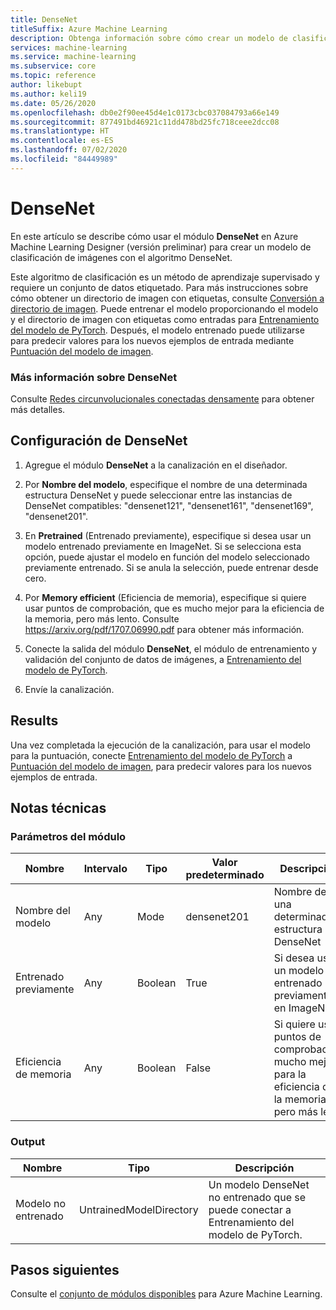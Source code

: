 ```yaml
---
title: DenseNet
titleSuffix: Azure Machine Learning
description: Obtenga información sobre cómo crear un modelo de clasificación de imágenes con el algoritmo DenseNet.
services: machine-learning
ms.service: machine-learning
ms.subservice: core
ms.topic: reference
author: likebupt
ms.author: keli19
ms.date: 05/26/2020
ms.openlocfilehash: db0e2f90ee45d4e1c0173cbc037084793a66e149
ms.sourcegitcommit: 877491bd46921c11dd478bd25fc718ceee2dcc08
ms.translationtype: HT
ms.contentlocale: es-ES
ms.lasthandoff: 07/02/2020
ms.locfileid: "84449989"
---
```

# <a name="densenet"></a>DenseNet

En este artículo se describe cómo usar el módulo **DenseNet** en Azure Machine Learning Designer (versión preliminar) para crear un modelo de clasificación de imágenes con el algoritmo DenseNet.  

Este algoritmo de clasificación es un método de aprendizaje supervisado y requiere un conjunto de datos etiquetado. Para más instrucciones sobre cómo obtener un directorio de imagen con etiquetas, consulte [Conversión a directorio de imagen](convert-to-image-directory.md). Puede entrenar el modelo proporcionando el modelo y el directorio de imagen con etiquetas como entradas para [Entrenamiento del modelo de PyTorch](train-pytorch-model.md). Después, el modelo entrenado puede utilizarse para predecir valores para los nuevos ejemplos de entrada mediante [Puntuación del modelo de imagen](score-image-model.md).

### <a name="more-about-densenet"></a>Más información sobre DenseNet

Consulte [Redes circunvolucionales conectadas densamente](https://arxiv.org/abs/1608.06993) para obtener más detalles.

## <a name="how-to-configure-densenet"></a>Configuración de DenseNet

1.  Agregue el módulo **DenseNet** a la canalización en el diseñador.  

2.  Por **Nombre del modelo**, especifique el nombre de una determinada estructura DenseNet y puede seleccionar entre las instancias de DenseNet compatibles: "densenet121", "densenet161", "densenet169", "densenet201".

3.  En **Pretrained** (Entrenado previamente), especifique si desea usar un modelo entrenado previamente en ImageNet. Si se selecciona esta opción, puede ajustar el modelo en función del modelo seleccionado previamente entrenado. Si se anula la selección, puede entrenar desde cero.

4.  Por **Memory efficient** (Eficiencia de memoria), especifique si quiere usar puntos de comprobación, que es mucho mejor para la eficiencia de la memoria, pero más lento. Consulte https://arxiv.org/pdf/1707.06990.pdf para obtener más información.

5.  Conecte la salida del módulo **DenseNet**, el módulo de entrenamiento y validación del conjunto de datos de imágenes, a [Entrenamiento del modelo de PyTorch](train-pytorch-model.md). 

6. Envíe la canalización.


## <a name="results"></a>Results

Una vez completada la ejecución de la canalización, para usar el modelo para la puntuación, conecte [Entrenamiento del modelo de PyTorch](train-pytorch-model.md) a [Puntuación del modelo de imagen](score-image-model.md), para predecir valores para los nuevos ejemplos de entrada.

## <a name="technical-notes"></a>Notas técnicas  

###  <a name="module-parameters"></a>Parámetros del módulo  

| Nombre             | Intervalo | Tipo    | Valor predeterminado     | Descripción                              |
| ---------------- | ----- | ------- | ----------- | ---------------------------------------- |
| Nombre del modelo       | Any   | Mode    | densenet201 | Nombre de una determinada estructura DenseNet     |
| Entrenado previamente       | Any   | Boolean | True        | Si desea usar un modelo entrenado previamente en ImageNet |
| Eficiencia de memoria | Any   | Boolean | False       | Si quiere usar puntos de comprobación, mucho mejor para la eficiencia de la memoria, pero más lento |

###  <a name="output"></a>Output  

| Nombre            | Tipo                    | Descripción                              |
| --------------- | ----------------------- | ---------------------------------------- |
| Modelo no entrenado | UntrainedModelDirectory | Un modelo DenseNet no entrenado que se puede conectar a Entrenamiento del modelo de PyTorch. |

## <a name="next-steps"></a>Pasos siguientes

Consulte el [conjunto de módulos disponibles](module-reference.md) para Azure Machine Learning. 
